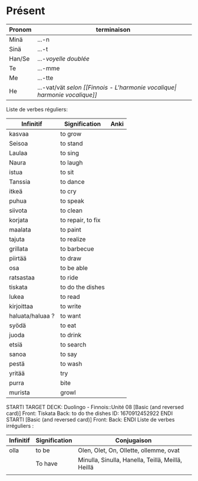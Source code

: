 # Présent
| Pronom | terminaison                                                                 |
| ------ | --------------------------------------------------------------------------- |
| Minä   | ...-n                                                                       |
| Sinä   | ...-t                                                                       |
| Han/Se | ...-*voyelle doublée*                                                       |
| Te     | ...-mme                                                                     |
| Me     | ...-tte                                                                     |
| He     | ...-vat/vät *selon [[Finnois - L'harmonie vocalique\| harmonie vocalique]]* |

Liste de verbes réguliers:

| Infinitif        | Signification     | Anki                             |
| ---------------- | ----------------- | -------------------------------- |
| kasvaa           | to grow           | <mark class="hltr-green"></mark> |
| Seisoa           | to stand          | <mark class="hltr-green"></mark> |
| Laulaa           | to sing           | <mark class="hltr-green"></mark> |
| Naura            | to laugh          | <mark class="hltr-green"></mark> |
| istua            | to sit            | <mark class="hltr-green"></mark> |
| Tanssia          | to dance          | <mark class="hltr-green"></mark> |
| itkeä            | to cry            | <mark class="hltr-green"></mark> |
| puhua            | to speak          | <mark class="hltr-green"></mark> |
| siivota          | to clean          | <mark class="hltr-green"></mark> |
| korjata          | to repair, to fix | <mark class="hltr-green"></mark> |
| maalata          | to paint          | <mark class="hltr-green"></mark> |
| tajuta           | to realize        | <mark class="hltr-green"></mark> |
| grillata         | to barbecue       | <mark class="hltr-green"></mark> |
| piirtää          | to draw           | <mark class="hltr-green"></mark> |
| osa              | to be able        | <mark class="hltr-green"></mark> |
| ratsastaa        | to ride           | <mark class="hltr-green"></mark> |
| tiskata          | to do the dishes  | <mark class="hltr-green"></mark> |
| lukea            | to read           | <mark class="hltr-green"></mark> |
| kirjoittaa       | to write          | <mark class="hltr-green"></mark> |
| haluata/haluaa ? | to want           | <mark class="hltr-green"></mark> |
| syödä            | to eat            | <mark class="hltr-green"></mark> |
| juoda            | to drink          | <mark class="hltr-green"></mark> |
| etsiä            | to search         | <mark class="hltr-green"></mark> |
| sanoa            | to say            | <mark class="hltr-green"></mark> |
| pestä            | to wash           | <mark class="hltr-green"></mark> | 
| yritää           | try               | <mark class="hltr-green"></mark> |
| purra            | bite              | <mark class="hltr-green"></mark> |
| murista          | growl             | <mark class="hltr-green"></mark> |


STARTI TARGET DECK: Duolingo - Finnois::Unité 08 [Basic (and reversed card)]  Front: Tiskata Back:  to do the dishes ID: 1670912452922 ENDI
STARTI [Basic (and reversed card)]  Front:  Back:   ENDI
Liste de verbes irréguliers :

| Infinitif | Signification | Conjugaison                                       |
| --------- | ------------- | ------------------------------------------------- |
| olla      | to be         | Olen, Olet, On, Ollette, ollemme, ovat            |
|           | To have       | Minulla, Sinulla, Hanella, Teillä, Meillä, Heillä |
|           |               |                                                   |

